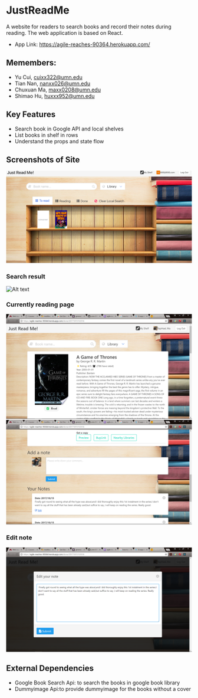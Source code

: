 # JustReadMe

A website for readers to search books and record their notes during reading. The web application is based on React.

* App Link: <https://agile-reaches-90364.herokuapp.com/>

## Memembers:

* Yu Cui, cuixx322@umn.edu
* Tian Nan, nanxx026@umn.edu
* Chuxuan Ma, maxx0208@umn.edu
* Shimao Hu, huxxx952@umn.edu


## Key Features


* Search book in Google API and local shelves
* List books in shelf in rows
* Understand the props and state flow


## Screenshots of Site

![Alt text](readme_screenshot.png?raw=true "Optional Title")

### Search result
![Alt text](search.png?raw=true "Optional Title")
### Currently reading page
![Alt text](book.png?raw=true "Optional Title")
![Alt text](book2.png?raw=true "Optional Title")
### Edit note
![Alt text](note.png?raw=true "Optional Title")
## External Dependencies

* Google Book Search Api: to search the books in google book library
* Dummyimage Api:to provide dummyimage for the books without a cover

